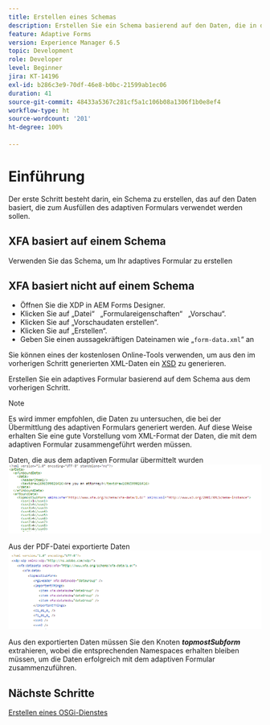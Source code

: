 ```yaml
---
title: Erstellen eines Schemas
description: Erstellen Sie ein Schema basierend auf den Daten, die in das adaptive Formular importiert werden müssen
feature: Adaptive Forms
version: Experience Manager 6.5
topic: Development
role: Developer
level: Beginner
jira: KT-14196
exl-id: b286c3e9-70df-46e8-b0bc-21599ab1ec06
duration: 41
source-git-commit: 48433a5367c281cf5a1c106b08a1306f1b0e8ef4
workflow-type: ht
source-wordcount: '201'
ht-degree: 100%

---
```


# Einführung

Der erste Schritt besteht darin, ein Schema zu erstellen, das auf den Daten basiert, die zum Ausfüllen des adaptiven Formulars verwendet werden sollen.

## XFA basiert auf einem Schema

Verwenden Sie das Schema, um Ihr adaptives Formular zu erstellen

## XFA basiert nicht auf einem Schema

* Öffnen Sie die XDP in AEM Forms Designer.
* Klicken Sie auf „Datei“   „Formulareigenschaften“   „Vorschau“.
* Klicken Sie auf „Vorschaudaten erstellen“.
* Klicken Sie auf „Erstellen“.
* Geben Sie einen aussagekräftigen Dateinamen wie „`form-data.xml`“ an

Sie können eines der kostenlosen Online-Tools verwenden, um aus den im vorherigen Schritt generierten XML-Daten ein [XSD](https://www.freeformatter.com/xsd-generator.html) zu generieren.

Erstellen Sie ein adaptives Formular basierend auf dem Schema aus dem vorherigen Schritt.

>[!NOTE]
>Es wird immer empfohlen, die Daten zu untersuchen, die bei der Übermittlung des adaptiven Formulars generiert werden. Auf diese Weise erhalten Sie eine gute Vorstellung vom XML-Format der Daten, die mit dem adaptiven Formular zusammengeführt werden müssen.

Daten, die aus dem adaptiven Formular übermittelt wurden
![submitted-data](./assets/af-submitted-data.png)

Aus der PDF-Datei exportierte Daten
![exported-data](./assets/exported-data.png)

Aus den exportierten Daten müssen Sie den Knoten **_topmostSubform_** extrahieren, wobei die entsprechenden Namespaces erhalten bleiben müssen, um die Daten erfolgreich mit dem adaptiven Formular zusammenzuführen.

## Nächste Schritte

[Erstellen eines OSGi-Dienstes](./create-osgi-service.md)
